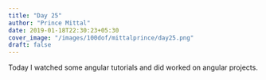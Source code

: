 ```yaml
---
title: "Day 25"
author: "Prince Mittal"
date: 2019-01-18T22:30:23+05:30
cover_image: "/images/100dof/mittalprince/day25.png"
draft: false
---
```


Today I watched some angular tutorials and did worked on angular projects.